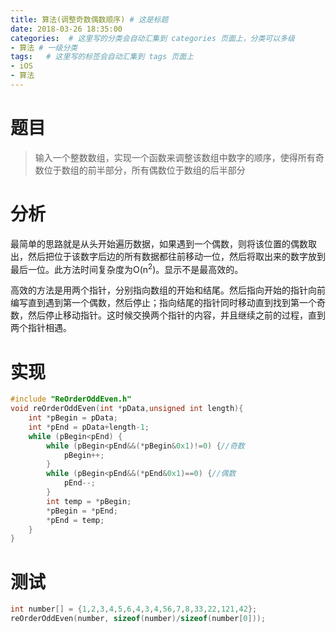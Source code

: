 ```yaml
---
title: 算法(调整奇数偶数顺序) # 这是标题
date: 2018-03-26 18:35:00
categories:  # 这里写的分类会自动汇集到 categories 页面上，分类可以多级
- 算法 # 一级分类
tags:   # 这里写的标签会自动汇集到 tags 页面上
- iOS
- 算法
---
```

# 题目
> 输入一个整数数组，实现一个函数来调整该数组中数字的顺序，使得所有奇数位于数组的前半部分，所有偶数位于数组的后半部分

# 分析

最简单的思路就是从头开始遍历数据，如果遇到一个偶数，则将该位置的偶数取出，然后把位于该数字后边的所有数据都往前移动一位，然后将取出来的数字放到最后一位。此方法时间复杂度为O(n<sup>2</sup>)。显示不是最高效的。

高效的方法是用两个指针，分别指向数组的开始和结尾。然后指向开始的指针向前编写直到遇到第一个偶数，然后停止；指向结尾的指针同时移动直到找到第一个奇数，然后停止移动指针。这时候交换两个指针的内容，并且继续之前的过程，直到两个指针相遇。
# 实现
```Objective-C
#include "ReOrderOddEven.h"
void reOrderOddEven(int *pData,unsigned int length){
    int *pBegin = pData;
    int *pEnd = pData+length-1;
    while (pBegin<pEnd) {
        while (pBegin<pEnd&&(*pBegin&0x1)!=0) {//奇数
            pBegin++;
        }
        while (pBegin<pEnd&&(*pEnd&0x1)==0) {//偶数
            pEnd--;
        }
        int temp = *pBegin;
        *pBegin = *pEnd;
        *pEnd = temp;
    }
}
```
# 测试
```Objective-C
int number[] = {1,2,3,4,5,6,4,3,4,56,7,8,33,22,121,42};
reOrderOddEven(number, sizeof(number)/sizeof(number[0]));
```
